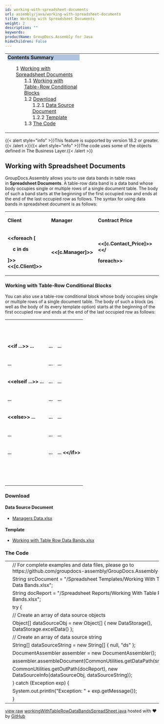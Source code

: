 ```yaml
---
id: working-with-spreadsheet-documents
url: assembly/java/working-with-spreadsheet-documents
title: Working with Spreadsheet Documents
weight: 2
description: ""
keywords: 
productName: GroupDocs.Assembly for Java
hideChildren: False
---
```

<table class="sectionMacro" border="0" cellpadding="5" cellspacing="0" width="100%"><tbody><tr><td valign="top" width="50%"><div class="panel" style="border-top-width: 1px; border-right-width: 1px; border-bottom-width: 1px; border-left-width: 1px;"><div class="panelHeader" style="border-bottom-width: 1px; background-color: rgb(176, 196, 222);"><b>Contents Summary</b></div><div class="panelContent"><style type="text/css">div.rbtoc1593026733154 { padding-top: 0px; padding-right: 0px; padding-bottom: 0px; padding-left: 0px; }div.rbtoc1593026733154 ul { list-style-type: none; list-style-image: none; margin-left: 0px; }div.rbtoc1593026733154 li { margin-left: 0px; padding-left: 0px; }</style><div class="toc rbtoc1593026733154"><ul class="toc-indentation"><li><span class="TOCOutline">1</span> <a href="#WorkingwithSpreadsheetDocuments-WorkingwithSpreadsheetDocuments">Working with Spreadsheet Documents</a><ul class="toc-indentation"><li><span class="TOCOutline">1.1</span> <a href="#WorkingwithSpreadsheetDocuments-WorkingwithTable-RowConditionalBlocks">Working with Table-Row Conditional Blocks</a></li><li><span class="TOCOutline">1.2</span> <a href="#WorkingwithSpreadsheetDocuments-Download">Download</a><ul class="toc-indentation"><li><span class="TOCOutline">1.2.1</span> <a href="#WorkingwithSpreadsheetDocuments-DataSourceDocument">Data Source Document</a></li><li><span class="TOCOutline">1.2.2</span> <a href="#WorkingwithSpreadsheetDocuments-Template">Template</a></li></ul></li><li><span class="TOCOutline">1.3</span> <a href="#WorkingwithSpreadsheetDocuments-TheCode">The Code</a></li></ul></li></ul></div></div></div></td><td valign="top" width="15%">&nbsp;</td><td valign="top" width="35%">&nbsp;</td></tr></tbody></table>

{{< alert style="info" >}}This feature is supported by version 18.2 or greater.{{< /alert >}}{{< alert style="info" >}}The code uses some of the objects defined in The Business Layer.{{< /alert >}}

## Working with Spreadsheet Documents

GroupDocs.Assembly allows you to use data bands in table rows in **Spreadsheet Documents**. A table-row data band is a data band whose body occupies single or multiple rows of a single document table. The body of such a band starts at the beginning of the first occupied row and ends at the end of the last occupied row as follows. The syntax for using data bands in spreadsheet document is as follows:

<table class="confluenceTable"><tbody><tr><td class="confluenceTd"><p><strong>Client</strong></p></td><td class="confluenceTd"><p><strong>Manager</strong></p></td><td class="confluenceTd"><p><strong>Contract Price</strong></p></td></tr><tr><td class="confluenceTd"><p><strong>&lt;&lt;foreach [</strong></p><p><strong>&nbsp;&nbsp;&nbsp; c in ds</strong></p><p><strong>]&gt;&gt;&lt;&lt;[c.Client]&gt;&gt;</strong></p></td><td class="confluenceTd"><p><strong>&lt;&lt;[c.Manager]&gt;&gt;</strong></p></td><td class="confluenceTd"><p><strong>&lt;&lt;[c.Contact_Price]&gt;&gt;&lt;&lt;/</strong></p><p><strong>foreach&gt;&gt;</strong></p></td></tr></tbody></table>

### Working with Table-Row Conditional Blocks

You can also use a table-row conditional block whose body occupies single or multiple rows of a single document table. The body of such a block (as well as the body of its every template option) starts at the beginning of the first occupied row and ends at the end of the last occupied row as follows:

<table class="confluenceTable"><tbody><tr><td class="confluenceTd"><p><strong>&nbsp;</strong></p></td><td class="confluenceTd"><p><strong>&nbsp;</strong></p></td><td class="confluenceTd"><p><strong>&nbsp;</strong></p></td></tr><tr><td class="confluenceTd"><p><strong>&lt;&lt;if ...&gt;&gt; ...</strong></p></td><td class="confluenceTd"><p><strong>...</strong></p></td><td class="confluenceTd"><p><strong>...</strong></p></td></tr><tr><td class="confluenceTd"><p><strong>...</strong></p></td><td class="confluenceTd"><p><strong>...</strong></p></td><td class="confluenceTd"><p><strong>...</strong></p></td></tr><tr><td class="confluenceTd"><p><strong>&lt;&lt;elseif ...&gt;&gt; ...</strong></p></td><td class="confluenceTd"><p><strong>...</strong></p></td><td class="confluenceTd"><p><strong>...</strong></p></td></tr><tr><td class="confluenceTd"><p><strong>...</strong></p></td><td class="confluenceTd"><p><strong>...</strong></p></td><td class="confluenceTd"><p><strong>...</strong></p></td></tr><tr><td class="confluenceTd"><p><strong>&lt;&lt;else&gt;&gt; ...</strong></p></td><td class="confluenceTd"><p><strong>...</strong></p></td><td class="confluenceTd"><p><strong>...</strong></p></td></tr><tr><td class="confluenceTd"><p><strong>...</strong></p></td><td class="confluenceTd"><p><strong>...</strong></p></td><td class="confluenceTd"><p><strong>...</strong></p></td></tr><tr><td class="confluenceTd"><p><strong>...</strong></p></td><td class="confluenceTd"><p><strong>...</strong></p></td><td class="confluenceTd"><p><strong>... &lt;&lt;/if&gt;&gt;</strong></p></td></tr><tr><td class="confluenceTd"><p><strong>&nbsp;</strong></p></td><td class="confluenceTd"><p><strong>&nbsp;</strong></p></td><td class="confluenceTd"><p><strong>&nbsp;</strong></p><div><strong><br></strong></div></td></tr></tbody></table>

### Download

#### Data Source Document

*   [Managers Data.xlsx](https://github.com/groupdocs-assembly/GroupDocs.Assembly-for-Java/blob/master/Examples/GroupDocs.Assembly.Examples.Java/Data/Data%20Sources/Excel%20DataSource/Contracts%20Data.xlsx)

#### Template

*   [Working with Table Row Data Bands.xlsx](https://github.com/groupdocs-assembly/GroupDocs.Assembly-for-Java/blob/master/Examples/GroupDocs.Assembly.Examples.Java/Data/Storage/Spreadsheet%20Templates/Working%20With%20Table%20Row%20Data%20Bands.xlsx)

### The Code

<table class="highlight tab-size js-file-line-container" data-tab-size="8" data-paste-markdown-skip=""><tbody><tr><td id="file-workingwithtablerowdatabandsspreadsheet-java-L1" class="blob-num js-line-number" data-line-number="1"></td><td id="file-workingwithtablerowdatabandsspreadsheet-java-LC1" class="blob-code blob-code-inner js-file-line"><span class="pl-c"><span class="pl-c">//</span> For complete examples and data files, please go to https://github.com/groupdocs-assembly/GroupDocs.Assembly-for-Java</span></td></tr><tr><td id="file-workingwithtablerowdatabandsspreadsheet-java-L2" class="blob-num js-line-number" data-line-number="2"></td><td id="file-workingwithtablerowdatabandsspreadsheet-java-LC2" class="blob-code blob-code-inner js-file-line"><span class="pl-smi">String</span> srcDocument <span class="pl-k">=</span> <span class="pl-s"><span class="pl-pds">"</span>/Spreadsheet Templates/Working With Table Row Data Bands.xlsx<span class="pl-pds">"</span></span>;</td></tr><tr><td id="file-workingwithtablerowdatabandsspreadsheet-java-L3" class="blob-num js-line-number" data-line-number="3"></td><td id="file-workingwithtablerowdatabandsspreadsheet-java-LC3" class="blob-code blob-code-inner js-file-line"><span class="pl-smi">String</span> docReport <span class="pl-k">=</span> <span class="pl-s"><span class="pl-pds">"</span>/Spreadsheet Reports/Working With Table Row Data Bands.xlsx<span class="pl-pds">"</span></span>;</td></tr><tr><td id="file-workingwithtablerowdatabandsspreadsheet-java-L4" class="blob-num js-line-number" data-line-number="4"></td><td id="file-workingwithtablerowdatabandsspreadsheet-java-LC4" class="blob-code blob-code-inner js-file-line"><span class="pl-k">try</span> {</td></tr><tr><td id="file-workingwithtablerowdatabandsspreadsheet-java-L5" class="blob-num js-line-number" data-line-number="5"></td><td id="file-workingwithtablerowdatabandsspreadsheet-java-LC5" class="blob-code blob-code-inner js-file-line"><span class="pl-c"><span class="pl-c">//</span> Create an array of data source objects</span></td></tr><tr><td id="file-workingwithtablerowdatabandsspreadsheet-java-L6" class="blob-num js-line-number" data-line-number="6"></td><td id="file-workingwithtablerowdatabandsspreadsheet-java-LC6" class="blob-code blob-code-inner js-file-line"><span class="pl-k">Object</span>[] dataSourceObj <span class="pl-k">=</span> <span class="pl-k">new</span> <span class="pl-smi">Object</span>[] { <span class="pl-k">new</span> <span class="pl-smi">DataStorage</span>(), <span class="pl-smi">DataStorage</span><span class="pl-k">.</span>excelData() };</td></tr><tr><td id="file-workingwithtablerowdatabandsspreadsheet-java-L7" class="blob-num js-line-number" data-line-number="7"></td><td id="file-workingwithtablerowdatabandsspreadsheet-java-LC7" class="blob-code blob-code-inner js-file-line"><span class="pl-c"><span class="pl-c">//</span> Create an array of data source string</span></td></tr><tr><td id="file-workingwithtablerowdatabandsspreadsheet-java-L8" class="blob-num js-line-number" data-line-number="8"></td><td id="file-workingwithtablerowdatabandsspreadsheet-java-LC8" class="blob-code blob-code-inner js-file-line"><span class="pl-k">String</span>[] dataSourceString <span class="pl-k">=</span> <span class="pl-k">new</span> <span class="pl-smi">String</span>[] { <span class="pl-c1">null</span>, <span class="pl-s"><span class="pl-pds">"</span>ds<span class="pl-pds">"</span></span> };</td></tr><tr><td id="file-workingwithtablerowdatabandsspreadsheet-java-L9" class="blob-num js-line-number" data-line-number="9"></td><td id="file-workingwithtablerowdatabandsspreadsheet-java-LC9" class="blob-code blob-code-inner js-file-line"><span class="pl-smi">DocumentAssembler</span> assembler <span class="pl-k">=</span> <span class="pl-k">new</span> <span class="pl-smi">DocumentAssembler</span>();</td></tr><tr><td id="file-workingwithtablerowdatabandsspreadsheet-java-L10" class="blob-num js-line-number" data-line-number="10"></td><td id="file-workingwithtablerowdatabandsspreadsheet-java-LC10" class="blob-code blob-code-inner js-file-line">assembler<span class="pl-k">.</span>assembleDocument(<span class="pl-smi">CommonUtilities</span><span class="pl-k">.</span>getDataPath(srcDocument),</td></tr><tr><td id="file-workingwithtablerowdatabandsspreadsheet-java-L11" class="blob-num js-line-number" data-line-number="11"></td><td id="file-workingwithtablerowdatabandsspreadsheet-java-LC11" class="blob-code blob-code-inner js-file-line"><span class="pl-smi">CommonUtilities</span><span class="pl-k">.</span>getOutPath(docReport), <span class="pl-k">new</span> <span class="pl-smi">DataSourceInfo</span>(dataSourceObj, dataSourceString));</td></tr><tr><td id="file-workingwithtablerowdatabandsspreadsheet-java-L12" class="blob-num js-line-number" data-line-number="12"></td><td id="file-workingwithtablerowdatabandsspreadsheet-java-LC12" class="blob-code blob-code-inner js-file-line">} <span class="pl-k">catch</span> (<span class="pl-smi">Exception</span> exp) {</td></tr><tr><td id="file-workingwithtablerowdatabandsspreadsheet-java-L13" class="blob-num js-line-number" data-line-number="13"></td><td id="file-workingwithtablerowdatabandsspreadsheet-java-LC13" class="blob-code blob-code-inner js-file-line"><span class="pl-smi">System</span><span class="pl-k">.</span>out<span class="pl-k">.</span>println(<span class="pl-s"><span class="pl-pds">"</span>Exception: <span class="pl-pds">"</span></span> <span class="pl-k">+</span> exp<span class="pl-k">.</span>getMessage());</td></tr><tr><td id="file-workingwithtablerowdatabandsspreadsheet-java-L14" class="blob-num js-line-number" data-line-number="14"></td><td id="file-workingwithtablerowdatabandsspreadsheet-java-LC14" class="blob-code blob-code-inner js-file-line">}</td></tr></tbody></table>

[view raw](https://gist.github.com/GroupDocsGists/59eba4d682fd53447e774dae5a3cceb8/raw/fa8f21cc4ce9ffe2949e98c03a909ad8ecb00c05/workingWithTableRowDataBandsSpreadSheet.java) [workingWithTableRowDataBandsSpreadSheet.java](https://gist.github.com/GroupDocsGists/59eba4d682fd53447e774dae5a3cceb8#file-workingwithtablerowdatabandsspreadsheet-java) hosted with ❤ by [GitHub](https://github.com)
